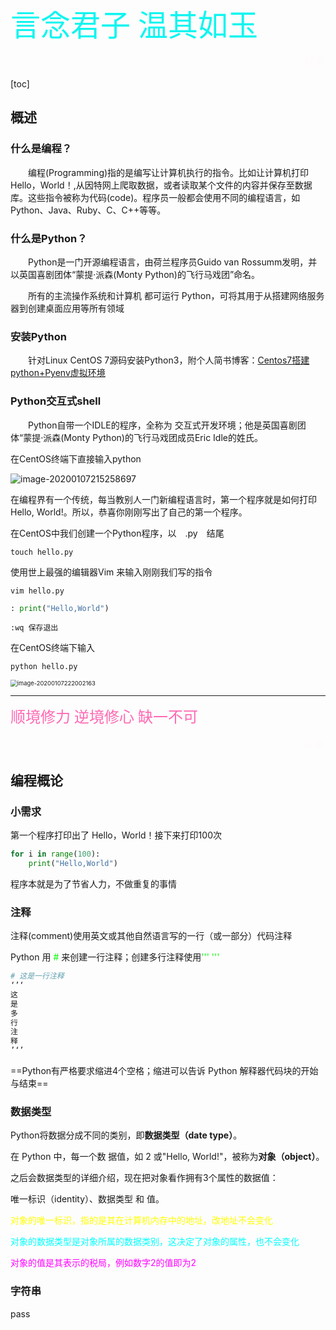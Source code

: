 <font color=#0ff5f size=11px face="微软">言念君子 温其如玉</font>

<p align="right"><font color=#fffafa size=4px face="微软">——剑来</font></p>



[toc]

## 概述

### 什么是编程？

&emsp;&emsp;编程(Programming)指的是编写让计算机执行的指令。比如让计算机打印Hello，World！,从因特网上爬取数据，或者读取某个文件的内容并保存至数据库。这些指令被称为代码(code)。程序员一般都会使用不同的编程语言，如Python、Java、Ruby、C、C++等等。

###  什么是Python？

&emsp;&emsp;Python是一门开源编程语言，由荷兰程序员Guido van Rossumm发明，并以英国喜剧团体“蒙提·派森(Monty Python)的飞行马戏团”命名。

&emsp;&emsp;所有的主流操作系统和计算机 都可运行 Python，可将其用于从搭建网络服务器到创建桌面应用等所有领域

### 安装Python

&emsp;&emsp;针对Linux CentOS 7源码安装Python3，附个人简书博客：[Centos7搭建python+Pyenv虚拟环境](https://www.jianshu.com/p/b152dd92bdea)

###  Python交互式shell

&emsp;&emsp;Python自带一个IDLE的程序，全称为 交互式开发环境；他是英国喜剧团体“蒙提·派森(Monty Python)的飞行马戏团成员Eric Idle的姓氏。

在CentOS终端下直接输入python

<img src="/Users/luyao/Library/Application Support/typora-user-images/image-20200107215258697.png" alt="image-20200107215258697"  />

在编程界有一个传统，每当教别人一门新编程语言时，第一个程序就是如何打印 Hello, World!。所以，恭喜你刚刚写出了自己的第一个程序。

在CentOS中我们创建一个Python程序，以&emsp;.py&emsp;结尾

```shell
touch hello.py
```

使用世上最强的编辑器Vim 来输入刚刚我们写的指令

```shell
vim hello.py
```

```python
: print("Hello,World")
```

```shell
:wq 保存退出
```

在CentOS终端下输入

```shell
python hello.py
```

<img src="/Users/luyao/Library/Application Support/typora-user-images/image-20200107222002163.png" alt="image-20200107222002163" style="zoom: 67%;" />

---

<font color=#ff69b4 size=5px face="黑体">顺境修力 逆境修心 缺一不可</font>

<p align="right"><font color=#fffafa size=4px face="微软">——剑来</font></p>

##  编程概论

###  小需求

第一个程序打印出了 Hello，World！接下来打印100次

```python 
for i in range(100):
    print("Hello,World")
```

程序本就是为了节省人力，不做重复的事情

### 注释

注释(comment)使用英文或其他自然语言写的一行（或一部分）代码注释

Python 用<font color=#00ff00> # </font>来创建一行注释；创建多行注释使用<font color=#00ff00>''' '''</font>

```python
# 这是一行注释
‘’‘
这
是
多
行
注
释
’‘’
```

==Python有严格要求缩进4个空格；缩进可以告诉 Python 解释器代码块的开始与结束==

### 数据类型

Python将数据分成不同的类别，即**数据类型（date type）**。

在 Python 中，每一个数 据值，如 2 或"Hello, World!"，被称为**对象（object）**。

之后会数据类型的详细介绍，现在把对象看作拥有3个属性的数据值：

唯一标识（identity）、数据类型 和 值。

<font color=#ffff00>对象的唯一标识，指的是其在计算机内存中的地址，改地址不会变化</font>

<font color=#00ffff>对象的数据类型是对象所属的数据类别，这决定了对象的属性，也不会变化</font>

<font color=#ff00ff>对象的值是其表示的税局，例如数字2的值即为2</font>

### 字符串

pass
